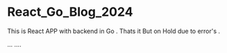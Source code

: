 # React_Go_Blog_2024
This is React APP with backend in Go . Thats it
But on Hold due to error's .


... ....
